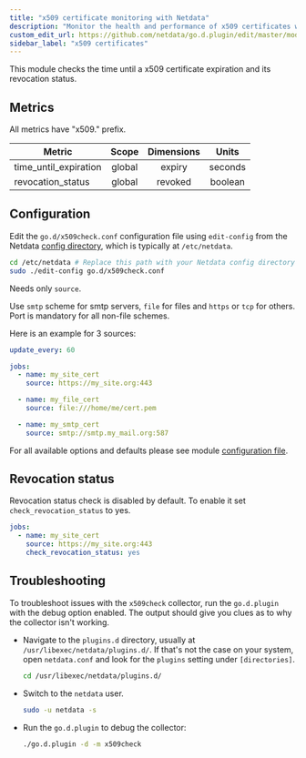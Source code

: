 ```yaml
---
title: "x509 certificate monitoring with Netdata"
description: "Monitor the health and performance of x509 certificates with zero configuration, per-second metric granularity, and interactive visualizations."
custom_edit_url: https://github.com/netdata/go.d.plugin/edit/master/modules/x509check/README.md
sidebar_label: "x509 certificates"
---
```




This module checks the time until a x509 certificate expiration and its revocation status.

## Metrics

All metrics have "x509." prefix.

| Metric                | Scope  | Dimensions |  Units  |
|-----------------------|:------:|:----------:|:-------:|
| time_until_expiration | global |   expiry   | seconds |
| revocation_status     | global |  revoked   | boolean |

## Configuration

Edit the `go.d/x509check.conf` configuration file using `edit-config` from the
Netdata [config directory](/docs/configure/nodes), which is typically at `/etc/netdata`.

```bash
cd /etc/netdata # Replace this path with your Netdata config directory
sudo ./edit-config go.d/x509check.conf
```

Needs only `source`.

Use `smtp` scheme for smtp servers, `file` for files and `https` or `tcp` for others. Port is mandatory for all non-file
schemes.

Here is an example for 3 sources:

```yaml
update_every: 60

jobs:
  - name: my_site_cert
    source: https://my_site.org:443

  - name: my_file_cert
    source: file:///home/me/cert.pem

  - name: my_smtp_cert
    source: smtp://smtp.my_mail.org:587
```

For all available options and defaults please see
module [configuration file](https://github.com/netdata/go.d.plugin/blob/master/config/go.d/x509check.conf).

## Revocation status

Revocation status check is disabled by default. To enable it set `check_revocation_status` to yes.

```yaml
jobs:
  - name: my_site_cert
    source: https://my_site.org:443
    check_revocation_status: yes
```

## Troubleshooting

To troubleshoot issues with the `x509check` collector, run the `go.d.plugin` with the debug option enabled. The output
should give you clues as to why the collector isn't working.

- Navigate to the `plugins.d` directory, usually at `/usr/libexec/netdata/plugins.d/`. If that's not the case on
  your system, open `netdata.conf` and look for the `plugins` setting under `[directories]`.

  ```bash
  cd /usr/libexec/netdata/plugins.d/
  ```

- Switch to the `netdata` user.

  ```bash
  sudo -u netdata -s
  ```

- Run the `go.d.plugin` to debug the collector:

  ```bash
  ./go.d.plugin -d -m x509check
  ```
